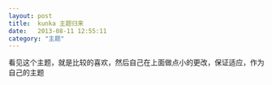 ```yaml
---
layout: post
title:  kunka 主题归来
date:   2013-08-11 12:55:11
category: "主题"
---
```

看见这个主题，就是比较的喜欢，然后自己在上面做点小的更改，保证适应，作为自己的主题
